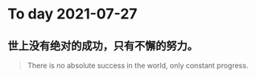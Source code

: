 
# To day 2021-07-27


## 世上没有绝对的成功，只有不懈的努力。
> There is no absolute success in the world, only constant progress.

    